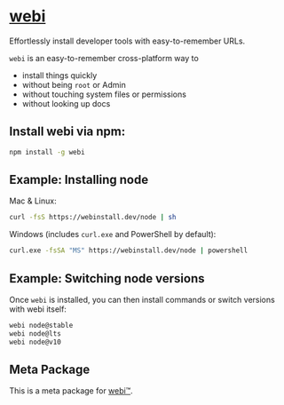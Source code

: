 # [webi](https://webinstall.dev)

Effortlessly install developer tools with easy-to-remember URLs.

`webi` is an easy-to-remember cross-platform way to

- install things quickly
- without being `root` or Admin
- without touching system files or permissions
- without looking up docs

## Install webi via npm:

```sh
npm install -g webi
```

## Example: Installing node

Mac & Linux:

```sh
curl -fsS https://webinstall.dev/node | sh
```

Windows (includes `curl.exe` and PowerShell by default):

```sh
curl.exe -fsSA "MS" https://webinstall.dev/node | powershell
```

## Example: Switching node versions

Once `webi` is installed, you can then install commands or switch versions with
webi itself:

```sh
webi node@stable
webi node@lts
webi node@v10
```

## Meta Package

This is a meta package for [webi™](https://webinstall.dev/webi).
